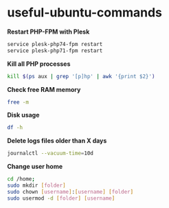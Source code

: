 # useful-ubuntu-commands

**Restart PHP-FPM with Plesk**
```bash
service plesk-php74-fpm restart
service plesk-php71-fpm restart
```

**Kill all PHP processes**
```bash
kill $(ps aux | grep '[p]hp' | awk '{print $2}')
```

**Check free RAM memory**
```bash
free -m
```

**Disk usage**
```bash
df -h
```

**Delete logs files older than X days**
```bash
journalctl --vacuum-time=10d
```

**Change user home**
```bash
cd /home;
sudo mkdir [folder]
sudo chown [username]:[username] [folder]
sudo usermod -d [folder] [username]
```
